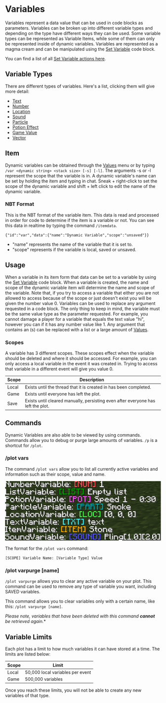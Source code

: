 # Variables

Variables represent a data value that can be used in code blocks as parameters. Variables can be broken up into different variable types and depending on the type have different ways they can be used. Some variable types can be represented as Variable Items, while some of them can only be represented inside of dynamic variables. Variables are represented as a magma cream and can be manipulated using the [Set Variable](Code_Blocks/Set_Variable.md) code block.

You can find a list of all [Set Variable actions here](Code_Blocks/Set_Variable.md).

## Variable Types

There are different types of variables. Here's a list, clicking them will give more detail:
* [Text](Variables/Text.md)
* [Number](Variables/Number.md)
* [Location](Variables/Location.md)
* [Sound](Variables/Sound.md)
* [Particle](Variables/Particle.md)
* [Potion Effect](Variables/Potion_Effect.md)
* [Game Value](Variables/Game_Value.md)
* [Vector](Variables/Vector.md)

## Item

Dynamic variables can be obtained through the [Values](Code_Items/Values.md) menu or by typing `/var <dynamic string> <stack size> [-s] [-l]`. The arguments -s or -l represent the scope that the variable is in. A dynamic variable's name can be set by holding the item and typing in chat. Sneak + right-click to set the scope of the dynamic variable and shift + left click to edit the name of the dynamic variable.

### NBT Format

This is the NBT format of the variable item. This data is read and processed in order for code to determine if the item is a variable or not. You can see this data in realtime by typing the command `/itemdata`.
```
{"id":"var","data":{"name":"Dynamic Variable","scope":"unsaved"}}
```
- "name" represents the name of the variable that it is set to.
- "scope" represents if the variable is local, saved or unsaved.

## Usage

When a variable in its item form that data can be set to a variable by using the [Set Variable](Code_Blocks/Set_Variable.md) code block. When a variable is created, the name and scope of the dynamic variable item will determine the name and scope of the variable. Note that, if you try to access a variable that either you are not allowed to access because of the scope or just doesn't exist you will be given the number value 0. Variables can be used to replace any argument requested in a code block. The only thing to keep in mind, the variable must be the same value type as the parameter requested. For example, you cannot damage a player for a variable that equals the text value "hi", however you can if it has any number value like 1. Any argument that contains an (s) can be replaced with a list or a large amount of [Values](Other/Code_Related/Values.md).

### Scopes

A variable has 3 different scopes. These scopes effect when the variable should be deleted and where it should be accessed. For example, you can only access a local variable in the event it was created in. Trying to access that variable in a different event will give you value 0.

Scope | Description
--- | ---
Local | Exists until the thread that it is created in has been completed.
Game | Exists until everyone has left the plot.
Save | Exists until cleared manually, persisting even after everyone has left the plot.

## Commands

Dynamic Variables are also able to be viewed by using commands. Commands allow you to debug or purge large amounts of variables.
`/p` is a shortcut for `/plot`.

### /plot vars

The command `/plot vars` allow you to list all currently active variables and information such as their scope, value and name.

![/plot vars example](_media/Plot_var_example.png)

The format for the `/plot vars` command: 
```
[SCOPE] Variable Name: [Variable Type] Value
```

### /plot varpurge [name]

`/plot varpurge` allows you to clear any active variable on your plot. This command can be used to remove any type of variable you want, including SAVED variables.

This command allows you to clear variables only with a certain name, like this: `/plot varpurge [name]`.

*Please note, variables that have been deleted with this command **cannot** be retrieved again.**

## Variable Limits

Each plot has a limit to how much variables it can have stored at a time. The limits are listed below:

Scope | Limit
--- | ---
Local | 50,000 local variables per event
Game | 500,000 variables

Once you reach these limits, you will not be able to create any new variables of that type.